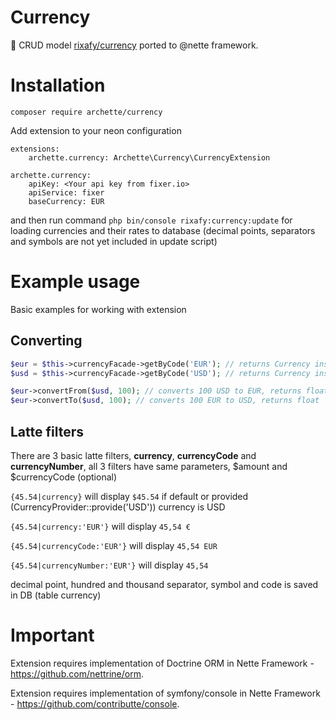 # Currency
💱 CRUD model [rixafy/currency](https://github.com/Rixafy/Currency) ported to @nette framework.

# Installation
```
composer require archette/currency
```

Add extension to your neon configuration
```neon
extensions:
    archette.currency: Archette\Currency\CurrencyExtension

archette.currency:
    apiKey: <Your api key from fixer.io>
    apiService: fixer
    baseCurrency: EUR
```

and then run command ``php bin/console rixafy:currency:update`` for loading currencies and their rates to database (decimal points, separators and symbols are not yet included in update script)

# Example usage

Basic examples for working with extension

## Converting
```PHP
$eur = $this->currencyFacade->getByCode('EUR'); // returns Currency instance
$usd = $this->currencyFacade->getByCode('USD'); // returns Currency instance

$eur->convertFrom($usd, 100); // converts 100 USD to EUR, returns float
$eur->convertTo($usd, 100); // converts 100 EUR to USD, returns float
```

## Latte filters
There are 3 basic latte filters, **currency**, **currencyCode** and **currencyNumber**, all 3 filters have same parameters, $amount and $currencyCode (optional)

``{45.54|currency}`` will display ``$45.54`` if default or provided (CurrencyProvider::provide('USD')) currency is USD

``{45.54|currency:'EUR'}`` will display ``45,54 €``

``{45.54|currencyCode:'EUR'}`` will display ``45,54 EUR``

``{45.54|currencyNumber:'EUR'}`` will display ``45,54``

decimal point, hundred and thousand separator, symbol and code is saved in DB (table currency)

# Important

Extension requires implementation of Doctrine ORM in Nette Framework - https://github.com/nettrine/orm.

Extension requires implementation of symfony/console in Nette Framework - https://github.com/contributte/console.
